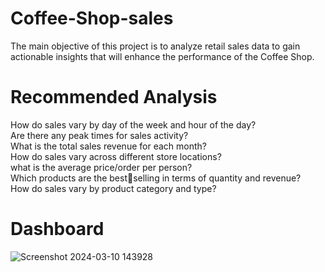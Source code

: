 # Coffee-Shop-sales
The main objective of this project is to analyze retail sales data to gain actionable insights that will enhance the performance of the Coffee Shop.

# Recommended Analysis
How do sales vary by day of the week and hour of the day?
<br>
Are there any peak times for sales activity?
<br>
What is the total sales revenue for each month?
<br>
How do sales vary across different store locations?
<br>
what is the average price/order per person?
<br>
Which products are the best￾selling in terms of quantity and revenue?
<br>
How do sales vary by product category and type?
<br>
# Dashboard
![Screenshot 2024-03-10 143928](https://github.com/Kavan243/Coffee-Shop-sales/assets/162860052/c034d30a-0f70-4340-805a-dd42684ef6f5)
